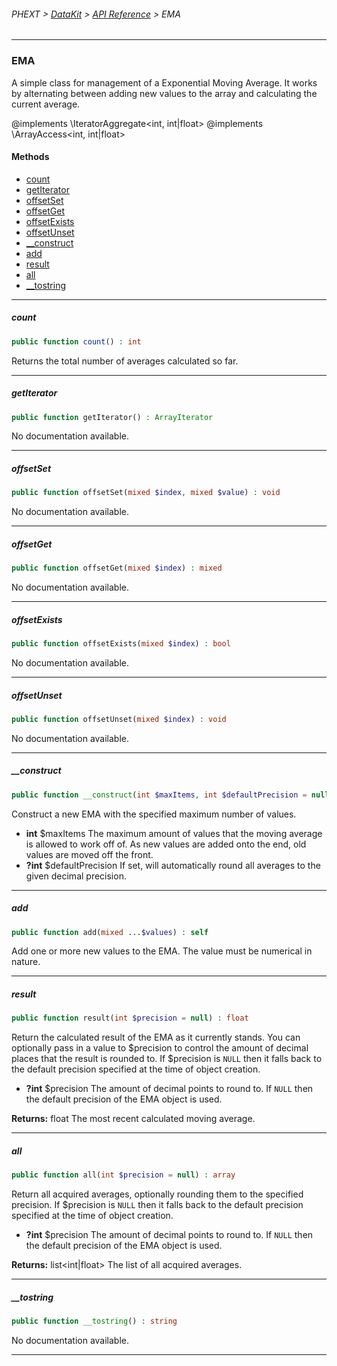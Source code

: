 ###### PHEXT > [DataKit](../README.md) > [API Reference](index.md) > EMA
------
### EMA
A simple class for management of a Exponential Moving Average. It works by alternating between adding new values to the array and calculating the current average.

@implements \IteratorAggregate<int, int|float> @implements \ArrayAccess<int, int|float>
#### Methods
- [count](#count)
- [getIterator](#getiterator)
- [offsetSet](#offsetset)
- [offsetGet](#offsetget)
- [offsetExists](#offsetexists)
- [offsetUnset](#offsetunset)
- [__construct](#__construct)
- [add](#add)
- [result](#result)
- [all](#all)
- [__tostring](#__tostring)

------
##### count
```php
public function count() : int
```
Returns the total number of averages calculated so far.


------
##### getIterator
```php
public function getIterator() : ArrayIterator
```
No documentation available.


------
##### offsetSet
```php
public function offsetSet(mixed $index, mixed $value) : void
```
No documentation available.


------
##### offsetGet
```php
public function offsetGet(mixed $index) : mixed
```
No documentation available.


------
##### offsetExists
```php
public function offsetExists(mixed $index) : bool
```
No documentation available.


------
##### offsetUnset
```php
public function offsetUnset(mixed $index) : void
```
No documentation available.


------
##### __construct
```php
public function __construct(int $maxItems, int $defaultPrecision = null) 
```
Construct a new EMA with the specified maximum number of values.

- **int** $maxItems The maximum amount of values that the moving average is allowed to work off of. As new values are added onto the end, old values are moved off the front.
- **?int** $defaultPrecision If set, will automatically round all averages to the given decimal precision.


------
##### add
```php
public function add(mixed ...$values) : self
```
Add one or more new values to the EMA. The value must be numerical in nature.


------
##### result
```php
public function result(int $precision = null) : float
```
Return the calculated result of the EMA as it currently stands. You can optionally pass in a value to $precision to control the amount of decimal places that the result is rounded to. If $precision is `NULL` then it falls back to the default precision specified at the time of object creation.

- **?int** $precision The amount of decimal points to round to. If `NULL` then the default precision of the EMA object is used.

**Returns:**  float The most recent calculated moving average.


------
##### all
```php
public function all(int $precision = null) : array
```
Return all acquired averages, optionally rounding them to the specified precision. If $precision is `NULL` then it falls back to the default precision specified at the time of object creation.

- **?int** $precision The amount of decimal points to round to. If `NULL` then the default precision of the EMA object is used.

**Returns:**  list<int|float> The list of all acquired averages.


------
##### __tostring
```php
public function __tostring() : string
```
No documentation available.


------
